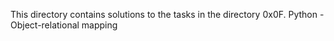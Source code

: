 This directory contains solutions to the tasks in the directory 0x0F. Python - Object-relational mapping
